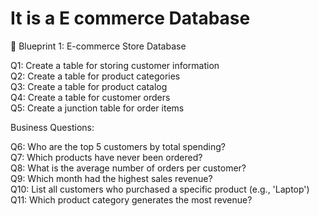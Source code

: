 # It is a E commerce Database

🧱 Blueprint 1: E-commerce Store Database

Q1: Create a table for storing customer information<br>
Q2: Create a table for product categories<br>
Q3: Create a table for product catalog<br>
Q4: Create a table for customer orders<br>
Q5: Create a junction table for order items<br>

Business Questions:

Q6: Who are the top 5 customers by total spending?<br>
Q7: Which products have never been ordered?<br>
Q8: What is the average number of orders per customer?<br>
Q9: Which month had the highest sales revenue?<br>
Q10: List all customers who purchased a specific product (e.g., 'Laptop')<br>
Q11: Which product category generates the most revenue?<br>
